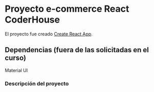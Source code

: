 # Proyecto e-commerce React CoderHouse

El proyecto fue creado [Create React App](https://github.com/facebook/create-react-app).

## Dependencias (fuera de las solicitadas en el curso)

Material UI

### Descripción del proyecto
